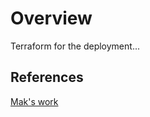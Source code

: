 # Overview 

Terraform for the deployment...

## References

[Mak's work](https://github.com/DilmurodMak/Azure_DataBricks/blob/main/Infra/modules/adb-unity-catalog/main.tf)